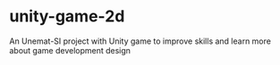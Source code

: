 # unity-game-2d
An Unemat-SI project with Unity game to improve skills and learn more about game development design
